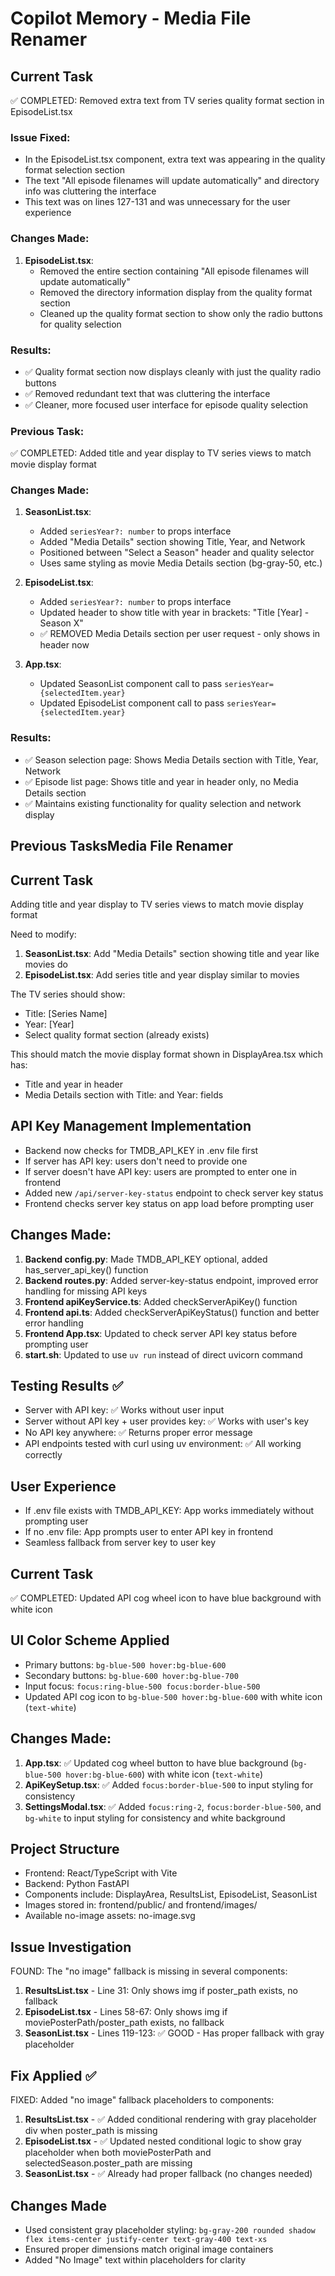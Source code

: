 # Copilot Memory - Media File Renamer

## Current Task 
✅ COMPLETED: Removed extra text from TV series quality format section in EpisodeList.tsx

### Issue Fixed:
- In the EpisodeList.tsx component, extra text was appearing in the quality format selection section
- The text "All episode filenames will update automatically" and directory info was cluttering the interface
- This text was on lines 127-131 and was unnecessary for the user experience

### Changes Made:
1. **EpisodeList.tsx**:
   - Removed the entire section containing "All episode filenames will update automatically"
   - Removed the directory information display from the quality format section
   - Cleaned up the quality format section to show only the radio buttons for quality selection

### Results:
- ✅ Quality format section now displays cleanly with just the quality radio buttons
- ✅ Removed redundant text that was cluttering the interface
- ✅ Cleaner, more focused user interface for episode quality selection

### Previous Task:
✅ COMPLETED: Added title and year display to TV series views to match movie display format

### Changes Made:
1. **SeasonList.tsx**:
   - Added `seriesYear?: number` to props interface
   - Added "Media Details" section showing Title, Year, and Network
   - Positioned between "Select a Season" header and quality selector
   - Uses same styling as movie Media Details section (bg-gray-50, etc.)

2. **EpisodeList.tsx**:
   - Added `seriesYear?: number` to props interface  
   - Updated header to show title with year in brackets: "Title [Year] - Season X"
   - ✅ REMOVED Media Details section per user request - only shows in header now

3. **App.tsx**:
   - Updated SeasonList component call to pass `seriesYear={selectedItem.year}`
   - Updated EpisodeList component call to pass `seriesYear={selectedItem.year}`

### Results:
- ✅ Season selection page: Shows Media Details section with Title, Year, Network
- ✅ Episode list page: Shows title and year in header only, no Media Details section
- ✅ Maintains existing functionality for quality selection and network display

## Previous TasksMedia File Renamer

## Current Task
Adding title and year display to TV series views to match movie display format

Need to modify:
1. **SeasonList.tsx**: Add "Media Details" section showing title and year like movies do
2. **EpisodeList.tsx**: Add series title and year display similar to movies

The TV series should show:
- Title: [Series Name]  
- Year: [Year]
- Select quality format section (already exists)

This should match the movie display format shown in DisplayArea.tsx which has:
- Title and year in header
- Media Details section with Title: and Year: fields

## API Key Management Implementation
- Backend now checks for TMDB_API_KEY in .env file first
- If server has API key: users don't need to provide one
- If server doesn't have API key: users are prompted to enter one in frontend
- Added new `/api/server-key-status` endpoint to check server key status
- Frontend checks server key status on app load before prompting user

## Changes Made:
1. **Backend config.py**: Made TMDB_API_KEY optional, added has_server_api_key() function
2. **Backend routes.py**: Added server-key-status endpoint, improved error handling for missing API keys
3. **Frontend apiKeyService.ts**: Added checkServerApiKey() function  
4. **Frontend api.ts**: Added checkServerApiKeyStatus() function and better error handling
5. **Frontend App.tsx**: Updated to check server API key status before prompting user
6. **start.sh**: Updated to use `uv run` instead of direct uvicorn command

## Testing Results ✅
- Server with API key: ✅ Works without user input
- Server without API key + user provides key: ✅ Works with user's key  
- No API key anywhere: ✅ Returns proper error message
- API endpoints tested with curl using uv environment: ✅ All working correctly

## User Experience
- If .env file exists with TMDB_API_KEY: App works immediately without prompting user
- If no .env file: App prompts user to enter API key in frontend
- Seamless fallback from server key to user key

## Current Task
✅ COMPLETED: Updated API cog wheel icon to have blue background with white icon

## UI Color Scheme Applied
- Primary buttons: `bg-blue-500 hover:bg-blue-600`
- Secondary buttons: `bg-blue-600 hover:bg-blue-700`
- Input focus: `focus:ring-blue-500 focus:border-blue-500`
- Updated API cog icon to `bg-blue-500 hover:bg-blue-600` with white icon (`text-white`)

## Changes Made:
1. **App.tsx**: ✅ Updated cog wheel button to have blue background (`bg-blue-500 hover:bg-blue-600`) with white icon (`text-white`)
2. **ApiKeySetup.tsx**: ✅ Added `focus:border-blue-500` to input styling for consistency
3. **SettingsModal.tsx**: ✅ Added `focus:ring-2`, `focus:border-blue-500`, and `bg-white` to input styling for consistency and white background

## Project Structure
- Frontend: React/TypeScript with Vite
- Backend: Python FastAPI
- Components include: DisplayArea, ResultsList, EpisodeList, SeasonList
- Images stored in: frontend/public/ and frontend/images/
- Available no-image assets: no-image.svg

## Issue Investigation
FOUND: The "no image" fallback is missing in several components:

1. **ResultsList.tsx** - Line 31: Only shows img if poster_path exists, no fallback
2. **EpisodeList.tsx** - Lines 58-67: Only shows img if moviePosterPath/poster_path exists, no fallback  
3. **SeasonList.tsx** - Lines 119-123: ✅ GOOD - Has proper fallback with gray placeholder

## Fix Applied ✅
FIXED: Added "no image" fallback placeholders to components:

1. **ResultsList.tsx** - ✅ Added conditional rendering with gray placeholder div when poster_path is missing
2. **EpisodeList.tsx** - ✅ Updated nested conditional logic to show gray placeholder when both moviePosterPath and selectedSeason.poster_path are missing
3. **SeasonList.tsx** - ✅ Already had proper fallback (no changes needed)

## Changes Made
- Used consistent gray placeholder styling: `bg-gray-200 rounded shadow flex items-center justify-center text-gray-400 text-xs`
- Ensured proper dimensions match original image containers
- Added "No Image" text within placeholders for clarity
